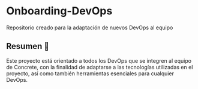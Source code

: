 # Onboarding-DevOps
Repositorio creado para la adaptación de nuevos DevOps al equipo

## Resumen 📃
Este proyecto está orientado a todos los DevOps que se integren al equipo de Concrete, con la finalidad de adaptarse a las tecnologías utilizadas en el proyecto, así como también herramientas esenciales para cualquier DevOps.
